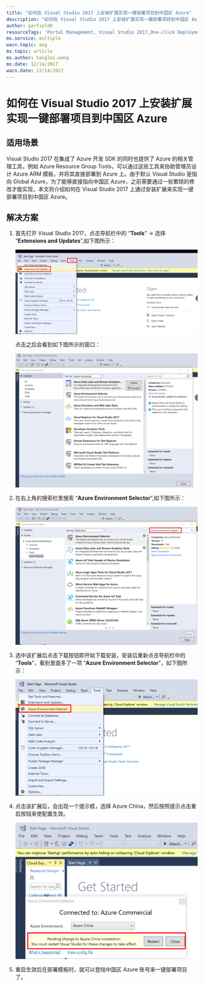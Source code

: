 ```yaml
---
title: "如何在 Visual Studio 2017 上安装扩展实现一键部署项目到中国区 Azure"
description: "如何在 Visual Studio 2017 上安装扩展实现一键部署项目到中国区 Azure"
author: garfield0
resourceTags: 'Portal Management, Visual Studio 2017,One-click Deployment'
ms.service: multiple
wacn.topic: aog
ms.topic: article
ms.author: tonglei.wang
ms.date: 12/14/2017
wacn.date: 12/14/2017
---
```


# 如何在 Visual Studio 2017 上安装扩展实现一键部署项目到中国区 Azure

## 适用场景

Visual Studio 2017 在集成了 Azure 开发 SDK 的同时也提供了 Azure 的相关管理工具，例如 Azure Resource Group Tools，可以通过这些工具来协助管理员设计 Azure ARM 模板，并将其直接部署到 Azure 上。由于默认 Visual Studio 是指向 Global Azure，为了能够直接指向中国区 Azure，之前需要通过一些繁琐的修改才能实现，本文将介绍如何在 Visual Studio 2017 上通过安装扩展来实现一键部署项目到中国区 Azure。

## 解决方案

1. 首先打开 Visual Studio 2017，点击导航栏中的 “**Tools**” -> 选择 “**Extensions and Updates**”,如下图所示：

    ![01](media/aog-portal-management-qa-vs2017-one-click-deployment/01.png)

    点击之后会看到如下图所示的窗口：

    ![02](media/aog-portal-management-qa-vs2017-one-click-deployment/02.png)

2. 在右上角的搜索栏里搜索 “**Azure Environment Selector**”,如下图所示：

    ![03](media/aog-portal-management-qa-vs2017-one-click-deployment/03.png)

3. 选中该扩展后点击下载按钮即开始下载安装，安装后重新点击导航栏中的 “**Tools**”，看到里面多了一项 “**Azure Environment Selector**”，如下图所示：

    ![04](media/aog-portal-management-qa-vs2017-one-click-deployment/04.png)

4. 点击该扩展后，会出现一个提示框，选择 Azure China，然后按照提示点击重启按钮来使配置生效。

    ![05](media/aog-portal-management-qa-vs2017-one-click-deployment/05.png)

5. 重启生效后在部署模板时，就可以登陆中国区 Azure 账号来一键部署项目了。